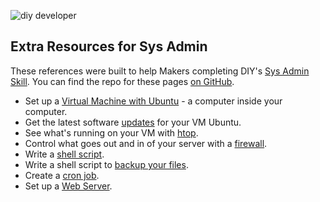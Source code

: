 ![diy developer](http://diy-visualpedia.s3.amazonaws.com/binary.jpg)

## Extra Resources for Sys Admin

These references were built to help Makers completing DIY's [Sys Admin Skill](http://www.diy.org/skills/sysadmin). You can find the repo for these pages [on GitHub](http://www.github.com/diy/sys-admin). 

* Set up a [Virtual Machine with Ubuntu](/challenge/1) - a computer inside your computer.
* Get the latest software [updates](/challenge/2) for your VM Ubuntu.
* See what's running on your VM with [htop](/challenge/3).
* Control what goes out and in of your server with a [firewall](/challenge/4).
* Write a [shell script](/challenge/5).
* Write a shell script to [backup your files](/challenge/6).
* Create a [cron job](/challenge/7).
* Set up a [Web Server](/challenge/8).